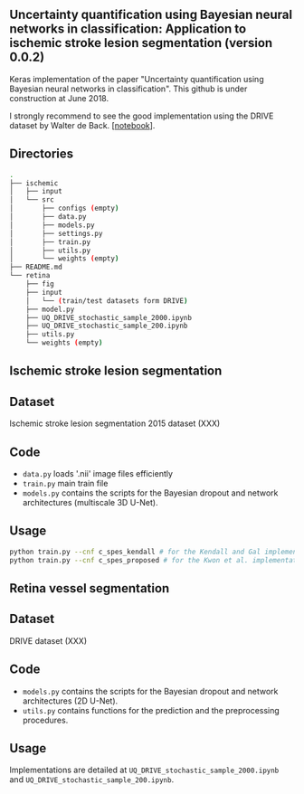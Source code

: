 ## Uncertainty quantification using Bayesian neural networks in classification: Application to ischemic stroke lesion segmentation (version 0.0.2)

Keras implementation of the paper "Uncertainty quantification using Bayesian neural networks in classification". This github is under construction at June 2018.


I strongly recommend to see the good implementation using the DRIVE dataset by Walter de Back. [[notebook](https://gitlab.com/wdeback/dl-keras-tutorial/blob/master/notebooks/3-cnn-segment-retina-uncertainty.ipynb)].


## Directories

```bash
.
├── ischemic
│   ├── input
│   └── src
│       ├── configs (empty)
│       ├── data.py
│       ├── models.py
│       ├── settings.py
│       ├── train.py
│       ├── utils.py
│ 		└── weights (empty)
├── README.md
└── retina
    ├── fig
    ├── input
    │   └── (train/test datasets form DRIVE)
    ├── model.py
    ├── UQ_DRIVE_stochastic_sample_2000.ipynb
    ├── UQ_DRIVE_stochastic_sample_200.ipynb
    ├── utils.py
    └── weights (empty)

```

## Ischemic stroke lesion segmentation

## Dataset

Ischemic stroke lesion segmentation 2015 dataset (XXX)

## Code

- `data.py` loads '.nii' image files efficiently 
- `train.py` main train file
- `models.py` contains the scripts for the Bayesian dropout and network architectures (multiscale 3D U-Net).

## Usage 

```bash
python train.py --cnf c_spes_kendall # for the Kendall and Gal implementation
python train.py --cnf c_spes_proposed # for the Kwon et al. implementation
```

## Retina vessel segmentation

## Dataset

DRIVE dataset (XXX)

## Code

- `models.py` contains the scripts for the Bayesian dropout and network architectures (2D U-Net).
- `utils.py` contains functions for the prediction and the preprocessing procedures.

## Usage 

Implementations are detailed at `UQ_DRIVE_stochastic_sample_2000.ipynb` and `UQ_DRIVE_stochastic_sample_200.ipynb`.




